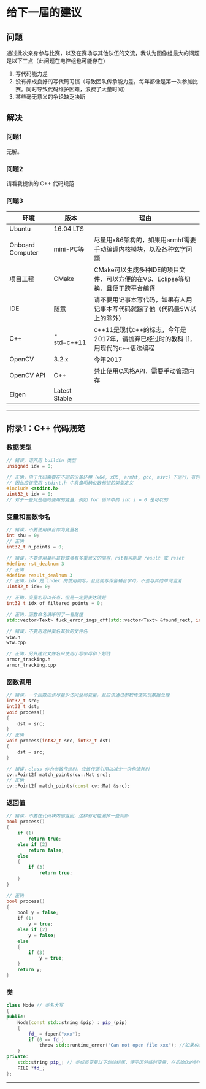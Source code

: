 
# 给下一届的建议

## 问题
通过此次亲身参与比赛，以及在赛场与其他队伍的交流，我认为图像组最大的问题是以下三点（此问题在电控组也可能存在）
1. 写代码能力差
2. 没有养成良好的写代码习惯（导致团队传承能力差，每年都像是第一次参加比赛。同时导致代码维护困难，浪费了大量时间）
3. 某些毫无意义的争论缺乏决断

## 解决
### 问题1
无解。
### 问题2
请看我提供的 C++ 代码规范
### 问题3
|环境|版本|理由|
|-|-|-|
|Ubuntu|16.04 LTS||
|Onboard Computer|mini-PC等|尽量用x86架构的，如果用armhf需要手动编译内核模块，以及各种玄学问题|
|项目工程|CMake|CMake可以生成多种IDE的项目文件，可以方便的在VS、Eclipse等切换，且便于跨平台编译|
|IDE|随意|请不要用记事本写代码，如果有人用记事本写代码就踢了他（代码量5W以上的除外）|
|C++|-std=c++11|c++11是现代c++的标志，今年是2017年，请抛弃已经过时的教科书，用现代的c++语法编程|
|OpenCV|3.2.x|今年2017|
|OpenCV API|C++|禁止使用C风格API，需要手动管理内存|
|Eigen|Latest Stable||
-----
## 附录1：C++ 代码规范
### 数据类型
```C++
// 错误，请弃用 buildin 类型
unsigned idx = 0;

// 正确，由于代码需要在不同的设备环境（x64, x86, armhf, gcc, msvc）下运行，有时还需要与电控通信
// 因此应该使用 stdint.h 中具备明确位数标识的类型定义
#include <stdint.h>
uint32_t idx = 0;
// 对于一些只是临时使用的变量，例如 for 循环中的 int i = 0 是可以的
```

### 变量和函数命名
```C++
// 错误，不要使用拼音作为变量名
int shu = 0;
// 正确
int32_t n_points = 0;

// 错误，不要使用莫名其妙或者有多重意义的简写，rst有可能是 result 或 reset
#define rst_dealnum 3
// 正确
#define result_dealnum 3
// 正确，idx 是 index 的惯用简写，且此简写保留辅音字母，不会与其他单词混淆
uint32_t idx= 0;

// 正确，变量名可以长点，但是一定要表达清楚
int32_t idx_of_filtered_points = 0;

// 正确，函数命名清晰明了一看就懂
std::vector<Text> fuck_error_imgs_off(std::vector<Text> &found_rect, int target_rows, int target_cols);

// 错误，不要用这种莫名其妙的文件名
wtw.h
wtw.cpp

// 正确，另外建议文件名只使用小写字母和下划线
armor_tracking.h
armor_tracking.cpp
```

### 函数调用
```C++
// 错误，一个函数应该尽量少访问全局变量，且应该通过参数传递实现数据处理
int32_t src;
int32_t dst;
void process()
{
    dst = src;
}
// 正确
void process(int32_t src, int32_t dst)
{
    dst = src;
}

// 错误，class 作为参数传递时，应该传递引用以减少一次构造耗时
cv::Point2f match_points(cv::Mat src);
// 正确
cv::Point2f match_points(const cv::Mat &src);
```

### 返回值
```C++
// 错误，不要在代码块内部返回，这样有可能漏掉一些判断
bool process()
{
    if (1)
        return true;
    else if (2)
        return false;
    else
    {
        if (3)
            return true;
    }
}

// 正确
bool process()
{
    bool y = false;
    if (1)
        y = true;
    else if (2)
        y = false;
    else
    {
        if (3)
            y = true;
    }
    return y;
}
```

### 类
```C++
class Node // 类名大写
{
public:
    Node(const std::string &pip) : pip_(pip)
    {
        fd_ = fopen("xxx");
        if (0 == fd_)
            throw std::runtime_error("Can not open file xxx"); //如果构造函数出错没办法返回，应该直接抛出异常
    }
private:
    std::string pip_; // 类成员变量以下划线结尾，便于区分临时变量，在初始化的时候方便构造
    FILE *fd_;
};
```
-----
